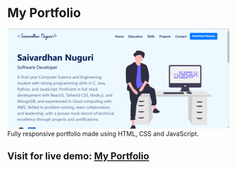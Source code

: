 # My Portfolio

![alt text](assets/Demo.png)
Fully responsive portfolio made using HTML, CSS and JavaScript.
## Visit for live demo: <a href="https://portfolio-ten-alpha-47.vercel.app/index.html" target="_blank">My Portfolio</a>
